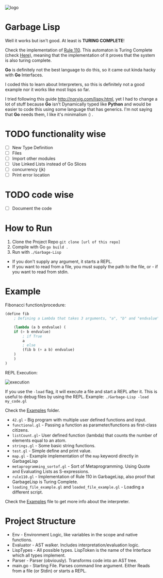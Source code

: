 ![logo](https://i.imgur.com/KGKYp3F.png)


# Garbage Lisp  
Well it works but isn't good.
At least is **TURING COMPLETE**! 

Check the implementation of [Rule 110](https://github.com/Gabulhas/Garbage-Lisp/tree/master/examples/rule110.gl).
This automaton is Turing Complete (check [Here](https://en.wikipedia.org/wiki/Rule_110)), meaning that the implementation of it proves that the system
is also turing complete.


**Go** is definitely not the best language to do this, so it came out kinda hacky with **Go** Interfaces.

I coded this to learn about Interpreters, so this is definitely not a good example nor it works like most lisps so far.

I tried following this guide http://norvig.com/lispy.html, yet I had to change a lot of stuff because **Go** isn't Dynamically
typed like **Python** and would be easier to code this using some language that has generics. 
I'm not saying that **Go** needs them, I like it's minimalism :) .

# TODO functionality wise
- [ ] New Type Definition
- [ ] Files 
- [ ] Import other modules
- [ ] Use Linked Lists instead of Go Slices
- [ ] concurrency (jk)
- [ ] Print error location

# TODO code wise
- [ ] Document the code


# How to Run

1. Clone the Project Repo `git clone [url of this repo]`
2. Compile with Go `go build .`
3. Run with `./Garbage-Lisp`
- If you don't supply any argument, it starts a REPL.
- If you want to read from a file, you must supply the path to the file, or - if you want to read from stdin.


# Example

Fibonacci function/procedure:
```lisp
(define fib 
    ; Defining a Lambda that takes 3 arguments, "a", "b" and "endvalue"

    (lambda (a b endvalue) (
	if (> b endvalue) 
	    ; if True
	    a
	    ; else
	    (fib b (+ a b) endvalue)
	)
    )
)
```


REPL Execution: 

![execution](https://i.imgur.com/9a3uPNn.png)


If you use the `-load` flag, it will execute a file and start a REPL after it. 
This is useful to debug files by using the REPL. Example: `./Garbage-Lisp -load my_code.gl`


Check the [Examples](https://github.com/Gabulhas/Garbage-Lisp/tree/master/examples) folder.
- `42.gl`       - Big program with multiple user defined functions and input.
- `functional.gl` - Passing a function as parameter/functions as first-class citizens.
- `listCount.gl`- User defined function (lambda) that counts the number of elements equal to an atom.
- `strings.gl`  - Some basic string functions.
- `test.gl`     - Simple define and print value.
- `map.gl`      - Example implementation of the `map` keyword directly in GarbageLisp
- `metaprogramming_sortof.gl` - Sort of Metaprogramming. Using Quote and Evaluating Lists as S-expressions.
- `rule110.gl` - Implementation of Rule 110 in GarbageLisp, also proof that GarbageLisp is Turing Complete.
- `loading_file_example.gl` and `loaded_file_example.gl` - Loading a different script.


Check the [Examples](https://github.com/Gabulhas/Garbage-Lisp/tree/master/FUNCTIONS.md) file to get more info about the interpreter.

# Project Structure
- Env       - Environment Logic, like variables in the scope and native functions.
- Evaluator - AST walker. Includes interpretation/evaluation logic.
- LispTypes - All possible types. LispToken is the name of the Interface which all types implement.
- Parser    - Parser (obviously). Transforms code into an AST tree.
- main.go   - Starting File. Parses command line argument. Either Reads from a file (or Stdin) or starts a REPL.
